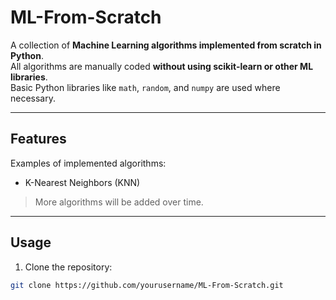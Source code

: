 # ML-From-Scratch

A collection of **Machine Learning algorithms implemented from scratch in Python**.  
All algorithms are manually coded **without using scikit-learn or other ML libraries**.  
Basic Python libraries like `math`, `random`, and `numpy` are used where necessary.

---

## Features

Examples of implemented algorithms:

- K-Nearest Neighbors (KNN)

> More algorithms will be added over time.

---

## Usage

1. Clone the repository:
```bash
git clone https://github.com/yourusername/ML-From-Scratch.git